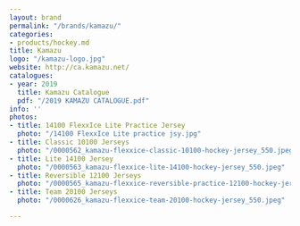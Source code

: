 ```yaml
---
layout: brand
permalink: "/brands/kamazu/"
categories:
- products/hockey.md
title: Kamazu
logo: "/kamazu-logo.jpg"
website: http://ca.kamazu.net/
catalogues:
- year: 2019
  title: Kamazu Catalogue
  pdf: "/2019 KAMAZU CATALOGUE.pdf"
info: ''
photos:
- title: 14100 FlexxIce Lite Practice Jersey
  photo: "/14100 FlexxIce Lite practice jsy.jpg"
- title: Classic 10100 Jerseys
  photo: "/0000562_kamazu-flexxice-classic-10100-hockey-jersey_550.jpeg"
- title: Lite 14100 Jersey
  photo: "/0000563_kamazu-flexxice-lite-14100-hockey-jersey_550.jpeg"
- title: Reversible 12100 Jerseys
  photo: "/0000565_kamazu-flexxice-reversible-practice-12100-hockey-jersey_550.jpeg"
- title: Team 20100 Jerseys
  photo: "/0000626_kamazu-flexxice-team-20100-hockey-jersey_550.jpeg"

---
```

